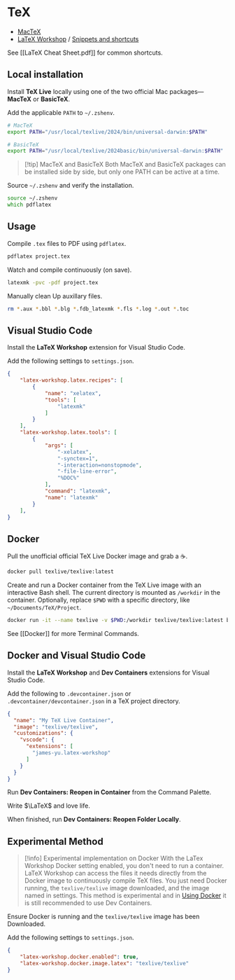 # TeX

- [MacTeX](https://tug.org/mactex/)
- [LaTeX Workshop](https://github.com/James-Yu/LaTeX-Workshop) / [Snippets and shortcuts](https://github.com/James-Yu/LaTeX-Workshop/wiki/Snippets)

See [[LaTeX Cheat Sheet.pdf]] for common shortcuts.
## Local installation

Install **TeX Live** locally using one of the two official Mac packages—**MacTeX** or **BasicTeX**.

Add the applicable `PATH` to `~/.zshenv`.

```zsh
# MacTeX
export PATH="/usr/local/texlive/2024/bin/universal-darwin:$PATH"

# BasicTeX
export PATH="/usr/local/texlive/2024basic/bin/universal-darwin:$PATH"
```

> [!tip] MacTeX and BasicTeX
> Both MacTeX and BasicTeX packages can be installed side by side, but only one PATH can be active at a time.

Source `~/.zshenv` and verify the installation.

```zsh
source ~/.zshenv
which pdflatex
```

## Usage

Compile  `.tex` files to PDF using `pdflatex`.

```zsh
pdflatex project.tex
```

Watch and compile continuously (on save).

```bash
latexmk -pvc -pdf project.tex
```

Manually clean Up auxillary files.

```zsh
rm *.aux *.bbl *.blg *.fdb_latexmk *.fls *.log *.out *.toc
```

## Visual Studio Code

Install the **LaTeX Workshop** extension for Visual Studio Code.

Add the following settings to `settings.json`.

```json
{
    "latex-workshop.latex.recipes": [
        {
            "name": "xelatex",
            "tools": [
                "latexmk"
            ]
        }
    ],
    "latex-workshop.latex.tools": [
        {
            "args": [
                "-xelatex",
                "-synctex=1",
                "-interaction=nonstopmode",
                "-file-line-error",
                "%DOC%"
            ],
            "command": "latexmk",
            "name": "latexmk"
        }
    ],
}
```

## Docker

Pull the unofficial official TeX Live Docker image and grab a ☕️.

```zsh
docker pull texlive/texlive:latest
```

Create and run a Docker container from the TeX Live image with an interactive Bash shell. The current directory is mounted as `/workdir` in the container. Optionally, replace `$PWD` with a specific directory, like `~/Documents/TeX/Project`.

```zsh
docker run -it --name texlive -v $PWD:/workdir texlive/texlive:latest bash
```

See [[Docker]] for more Terminal Commands.

## Docker and Visual Studio Code

Install the **LaTeX Workshop** and **Dev Containers** extensions for Visual Studio Code.

Add the following to `.devcontainer.json` or  `.devcontainer/devcontainer.json` in a TeX project directory.

```json
{
  "name": "My TeX Live Container",
  "image": "texlive/texlive",
  "customizations": {
    "vscode": {
      "extensions": [
        "james-yu.latex-workshop"
      ]
    }
  }
}
```

Run **Dev Containers: Reopen in Container** from the Command Palette.

Write $\LaTeX$ and love life.

When finished, run **Dev Containers: Reopen Folder Locally**.

## Experimental Method

> [!info] Experimental implementation on Docker
> With the LaTex Workshop Docker setting enabled, you don't need to run a container. LaTeX Workshop can access the files it needs directly from the Docker image to continuously compile TeX files. You just need Docker running, the `texlive/texlive` image downloaded, and the image named in settings. This method is experimental and in [Using Docker](https://github.com/James-Yu/LaTeX-Workshop/wiki/Install#using-docker) it is still recommended to use Dev Containers.

Ensure Docker is running and the `texlive/texlive` image has been Downloaded.

Add the following settings to `settings.json`.

```json
{
	"latex-workshop.docker.enabled": true,
	"latex-workshop.docker.image.latex": "texlive/texlive"
}
```
